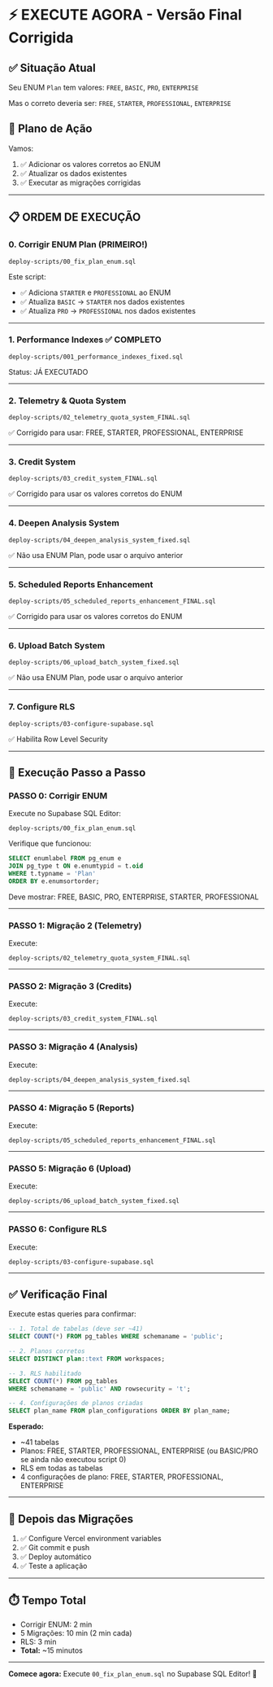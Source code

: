 # ⚡ EXECUTE AGORA - Versão Final Corrigida

## ✅ Situação Atual

Seu ENUM `Plan` tem valores: `FREE`, `BASIC`, `PRO`, `ENTERPRISE`

Mas o correto deveria ser: `FREE`, `STARTER`, `PROFESSIONAL`, `ENTERPRISE`

## 🔧 Plano de Ação

Vamos:
1. ✅ Adicionar os valores corretos ao ENUM
2. ✅ Atualizar os dados existentes
3. ✅ Executar as migrações corrigidas

---

## 📋 ORDEM DE EXECUÇÃO

### **0. Corrigir ENUM Plan (PRIMEIRO!)**
```
deploy-scripts/00_fix_plan_enum.sql
```

Este script:
- ✅ Adiciona `STARTER` e `PROFESSIONAL` ao ENUM
- ✅ Atualiza `BASIC` → `STARTER` nos dados existentes
- ✅ Atualiza `PRO` → `PROFESSIONAL` nos dados existentes

---

### **1. Performance Indexes** ✅ COMPLETO
```
deploy-scripts/001_performance_indexes_fixed.sql
```
Status: JÁ EXECUTADO

---

### **2. Telemetry & Quota System**
```
deploy-scripts/02_telemetry_quota_system_FINAL.sql
```
✅ Corrigido para usar: FREE, STARTER, PROFESSIONAL, ENTERPRISE

---

### **3. Credit System**
```
deploy-scripts/03_credit_system_FINAL.sql
```
✅ Corrigido para usar os valores corretos do ENUM

---

### **4. Deepen Analysis System**
```
deploy-scripts/04_deepen_analysis_system_fixed.sql
```
✅ Não usa ENUM Plan, pode usar o arquivo anterior

---

### **5. Scheduled Reports Enhancement**
```
deploy-scripts/05_scheduled_reports_enhancement_FINAL.sql
```
✅ Corrigido para usar os valores corretos do ENUM

---

### **6. Upload Batch System**
```
deploy-scripts/06_upload_batch_system_fixed.sql
```
✅ Não usa ENUM Plan, pode usar o arquivo anterior

---

### **7. Configure RLS**
```
deploy-scripts/03-configure-supabase.sql
```
✅ Habilita Row Level Security

---

## 🚀 Execução Passo a Passo

### **PASSO 0: Corrigir ENUM**

Execute no Supabase SQL Editor:
```
deploy-scripts/00_fix_plan_enum.sql
```

Verifique que funcionou:
```sql
SELECT enumlabel FROM pg_enum e
JOIN pg_type t ON e.enumtypid = t.oid
WHERE t.typname = 'Plan'
ORDER BY e.enumsortorder;
```

Deve mostrar: FREE, BASIC, PRO, ENTERPRISE, STARTER, PROFESSIONAL

---

### **PASSO 1: Migração 2 (Telemetry)**

Execute:
```
deploy-scripts/02_telemetry_quota_system_FINAL.sql
```

---

### **PASSO 2: Migração 3 (Credits)**

Execute:
```
deploy-scripts/03_credit_system_FINAL.sql
```

---

### **PASSO 3: Migração 4 (Analysis)**

Execute:
```
deploy-scripts/04_deepen_analysis_system_fixed.sql
```

---

### **PASSO 4: Migração 5 (Reports)**

Execute:
```
deploy-scripts/05_scheduled_reports_enhancement_FINAL.sql
```

---

### **PASSO 5: Migração 6 (Upload)**

Execute:
```
deploy-scripts/06_upload_batch_system_fixed.sql
```

---

### **PASSO 6: Configure RLS**

Execute:
```
deploy-scripts/03-configure-supabase.sql
```

---

## ✅ Verificação Final

Execute estas queries para confirmar:

```sql
-- 1. Total de tabelas (deve ser ~41)
SELECT COUNT(*) FROM pg_tables WHERE schemaname = 'public';

-- 2. Planos corretos
SELECT DISTINCT plan::text FROM workspaces;

-- 3. RLS habilitado
SELECT COUNT(*) FROM pg_tables
WHERE schemaname = 'public' AND rowsecurity = 't';

-- 4. Configurações de planos criadas
SELECT plan_name FROM plan_configurations ORDER BY plan_name;
```

**Esperado:**
- ~41 tabelas
- Planos: FREE, STARTER, PROFESSIONAL, ENTERPRISE (ou BASIC/PRO se ainda não executou script 0)
- RLS em todas as tabelas
- 4 configurações de plano: FREE, STARTER, PROFESSIONAL, ENTERPRISE

---

## 🎯 Depois das Migrações

1. ✅ Configure Vercel environment variables
2. ✅ Git commit e push
3. ✅ Deploy automático
4. ✅ Teste a aplicação

---

## ⏱️ Tempo Total

- Corrigir ENUM: 2 min
- 5 Migrações: 10 min (2 min cada)
- RLS: 3 min
- **Total:** ~15 minutos

---

**Comece agora:** Execute `00_fix_plan_enum.sql` no Supabase SQL Editor! 🚀
